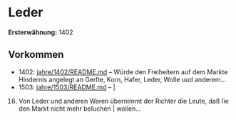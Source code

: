 # Leder

**Ersterwähnung:** 1402

## Vorkommen
- 1402: [jahre/1402/README.md](../jahre/1402/README.md) – Würde den Freiheitern auf dem Markte Hindernis
angelegt an Gerſte, Korn, Hafer, Leder, Wolle uud anderem...
- 1503: [jahre/1503/README.md](../jahre/1503/README.md) – |

16) Von Leder und anderen Waren übernimmt der
Richter die Leute, daß ſie den Markt nicht mehr beſuchen |
wollen...
